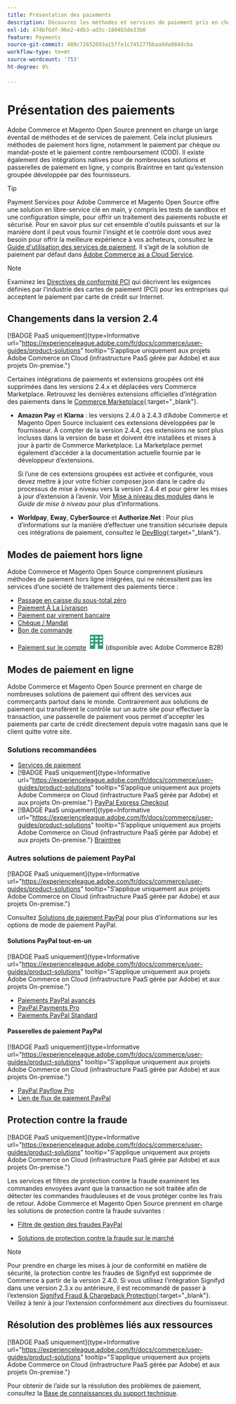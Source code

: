 ```yaml
---
title: Présentation des paiements
description: Découvrez les méthodes et services de paiement pris en charge de manière native dans Adobe Commerce et Magento Open Source.
exl-id: 474bf6df-96e2-4db3-ad3c-1804b5de33b0
feature: Payments
source-git-commit: 489c72652693a15ffe1c745277bbaa9da084dcba
workflow-type: tm+mt
source-wordcount: '753'
ht-degree: 0%

---
```


# Présentation des paiements

Adobe Commerce et Magento Open Source prennent en charge un large éventail de méthodes et de services de paiement. Cela inclut plusieurs méthodes de paiement hors ligne, notamment le paiement par chèque ou mandat-poste et le paiement contre remboursement (COD). Il existe également des intégrations natives pour de nombreuses solutions et passerelles de paiement en ligne, y compris Braintree en tant qu’extension groupée développée par des fournisseurs.

>[!TIP]
>
>Payment Services pour Adobe Commerce et Magento Open Source offre une solution en libre-service clé en main, y compris les tests de sandbox et une configuration simple, pour offrir un traitement des paiements robuste et sécurisé. Pour en savoir plus sur cet ensemble d&#39;outils puissants et sur la manière dont il peut vous fournir l&#39;insight et le contrôle dont vous avez besoin pour offrir la meilleure expérience à vos acheteurs, consultez le [Guide d&#39;utilisation des services de paiement](https://experienceleague.adobe.com/docs/commerce/payment-services/guide-overview.html?lang=fr). Il s’agit de la solution de paiement par défaut dans [Adobe Commerce as a Cloud Service](https://experienceleague.adobe.com/fr/docs/commerce/cloud-service/overview).

>[!NOTE]
>
>Examinez les [Directives de conformité PCI](../getting-started/compliance-pci.md) qui décrivent les exigences définies par l’industrie des cartes de paiement (PCI) pour les entreprises qui acceptent le paiement par carte de crédit sur Internet.

## Changements dans la version 2.4

[!BADGE PaaS uniquement]{type=Informative url="https://experienceleague.adobe.com/fr/docs/commerce/user-guides/product-solutions" tooltip="S’applique uniquement aux projets Adobe Commerce on Cloud (infrastructure PaaS gérée par Adobe) et aux projets On-premise."}

Certaines intégrations de paiements et extensions groupées ont été supprimées dans les versions 2.4.x et déplacées vers Commerce Marketplace. Retrouvez les dernières extensions officielles d&#39;intégration des paiements dans le [Commerce Marketplace](https://marketplace.magento.com/extensions/payments-security.html){:target="_blank"}.

- **Amazon Pay** et **Klarna** : les versions 2.4.0 à 2.4.3 d’Adobe Commerce et Magento Open Source incluaient ces extensions développées par le fournisseur. À compter de la version 2.4.4, ces extensions ne sont plus incluses dans la version de base et doivent être installées et mises à jour à partir de Commerce Marketplace. La Marketplace permet également d’accéder à la documentation actuelle fournie par le développeur d’extensions.

  Si l’une de ces extensions groupées est activée et configurée, vous devez mettre à jour votre fichier composer.json dans le cadre du processus de mise à niveau vers la version 2.4.4 et pour gérer les mises à jour d’extension à l’avenir. Voir [Mise à niveau des modules](https://experienceleague.adobe.com/docs/commerce-operations/upgrade-guide/modules/upgrade.html?lang=fr) dans le _Guide de mise à niveau_ pour plus d’informations.

- **Worldpay**, **Eway**, **CyberSource** et **Authorize.Net** : Pour plus d’informations sur la manière d’effectuer une transition sécurisée depuis ces intégrations de paiement, consultez le [DevBlog](https://community.magento.com/t5/Magento-DevBlog/Deprecation-of-Magento-core-payment-integrations/ba-p/426445){:target="_blank"}.

## Modes de paiement hors ligne

Adobe Commerce et Magento Open Source comprennent plusieurs méthodes de paiement hors ligne intégrées, qui ne nécessitent pas les services d’une société de traitement des paiements tierce :

- [Passage en caisse du sous-total zéro](zero-subtotal-checkout.md)
- [Paiement À La Livraison](cash-on-delivery.md)
- [Paiement par virement bancaire](bank-transfer.md)
- [Chèque / Mandat](check-money-order.md)
- [Bon de commande](purchase-order.md)
- [Paiement sur le compte](../b2b/enable-basic-features.md#configure-payment-on-account) ![Adobe Commerce B2B](../assets/b2b.svg) (disponible avec Adobe Commerce B2B)

## Modes de paiement en ligne

Adobe Commerce et Magento Open Source prennent en charge de nombreuses solutions de paiement qui offrent des services aux commerçants partout dans le monde. Contrairement aux solutions de paiement qui transfèrent le contrôle sur un autre site pour effectuer la transaction, une passerelle de paiement vous permet d&#39;accepter les paiements par carte de crédit directement depuis votre magasin sans que le client quitte votre site.

### Solutions recommandées

- [ Services de paiement ](https://experienceleague.adobe.com/docs/commerce/payment-services/guide-overview.html?lang=fr)
- [!BADGE PaaS uniquement]{type=Informative url="https://experienceleague.adobe.com/fr/docs/commerce/user-guides/product-solutions" tooltip="S’applique uniquement aux projets Adobe Commerce on Cloud (infrastructure PaaS gérée par Adobe) et aux projets On-premise."} [PayPal Express Checkout](paypal-express-checkout.md)
- [!BADGE PaaS uniquement]{type=Informative url="https://experienceleague.adobe.com/fr/docs/commerce/user-guides/product-solutions" tooltip="S’applique uniquement aux projets Adobe Commerce on Cloud (infrastructure PaaS gérée par Adobe) et aux projets On-premise."} [Braintree](braintree.md)

### Autres solutions de paiement PayPal

[!BADGE PaaS uniquement]{type=Informative url="https://experienceleague.adobe.com/fr/docs/commerce/user-guides/product-solutions" tooltip="S’applique uniquement aux projets Adobe Commerce on Cloud (infrastructure PaaS gérée par Adobe) et aux projets On-premise."}

Consultez [Solutions de paiement PayPal](paypal.md) pour plus d’informations sur les options de mode de paiement PayPal.

#### Solutions PayPal tout-en-un

[!BADGE PaaS uniquement]{type=Informative url="https://experienceleague.adobe.com/fr/docs/commerce/user-guides/product-solutions" tooltip="S’applique uniquement aux projets Adobe Commerce on Cloud (infrastructure PaaS gérée par Adobe) et aux projets On-premise."}

- [Paiements PayPal avancés](paypal-payments-advanced.md)
- [PayPal Payments Pro](paypal-payments-pro.md)
- [Paiements PayPal Standard](paypal-payments-standard.md)

#### Passerelles de paiement PayPal

[!BADGE PaaS uniquement]{type=Informative url="https://experienceleague.adobe.com/fr/docs/commerce/user-guides/product-solutions" tooltip="S’applique uniquement aux projets Adobe Commerce on Cloud (infrastructure PaaS gérée par Adobe) et aux projets On-premise."}

- [PayPal Payflow Pro](paypal-payflow-pro.md)
- [Lien de flux de paiement PayPal](paypal-payflow-link.md)

## Protection contre la fraude

[!BADGE PaaS uniquement]{type=Informative url="https://experienceleague.adobe.com/fr/docs/commerce/user-guides/product-solutions" tooltip="S’applique uniquement aux projets Adobe Commerce on Cloud (infrastructure PaaS gérée par Adobe) et aux projets On-premise."}

Les services et filtres de protection contre la fraude examinent les commandes envoyées avant que la transaction ne soit traitée afin de détecter les commandes frauduleuses et de vous protéger contre les frais de retour. Adobe Commerce et Magento Open Source prennent en charge les solutions de protection contre la fraude suivantes :

- [Filtre de gestion des fraudes PayPal](paypal.md#paypal-fraud-management-filters)

- [Solutions de protection contre la fraude sur le marché][1]

>[!NOTE]
>
>Pour prendre en charge les mises à jour de conformité en matière de sécurité, la protection contre les fraudes de Signifyd est supprimée de Commerce à partir de la version 2.4.0. Si vous utilisez l’intégration Signifyd dans une version 2.3.x ou antérieure, il est recommandé de passer à l’extension [Signifyd Fraud &amp; Chargeback Protection](https://marketplace.magento.com/signifyd-module-connect.html){:target="_blank"}. Veillez à tenir à jour l’extension conformément aux directives du fournisseur.

## Résolution des problèmes liés aux ressources

[!BADGE PaaS uniquement]{type=Informative url="https://experienceleague.adobe.com/fr/docs/commerce/user-guides/product-solutions" tooltip="S’applique uniquement aux projets Adobe Commerce on Cloud (infrastructure PaaS gérée par Adobe) et aux projets On-premise."}

Pour obtenir de l’aide sur la résolution des problèmes de paiement, consultez la [Base de connaissances du support technique](https://experienceleague.adobe.com/docs/commerce-knowledge-base/kb/overview.html?lang=fr).

[1]: https://marketplace.magento.com/catalogsearch/result?q=fraud%20protection
